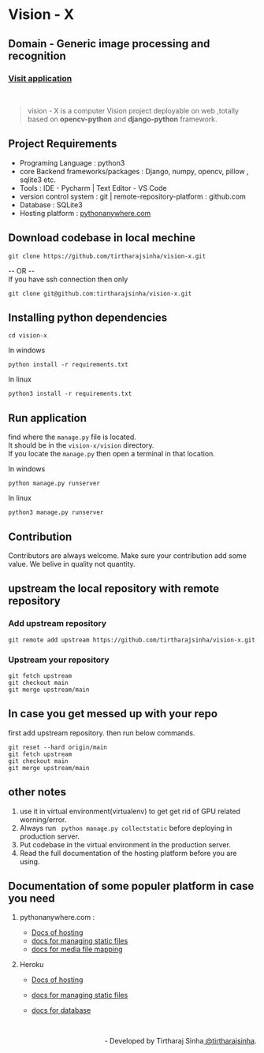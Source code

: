 # Vision - X

## Domain - Generic image processing and recognition

### [Visit application](https://tirtharajsinha.pythonanywhere.com/)

<br>

> vision - X is a computer Vision project deployable on web ,totally based on <b>opencv-python</b> and <b>django-python</b> framework.<br>

## Project Requirements

- Programing Language : python3
- core Backend frameworks/packages : Django, numpy, opencv, pillow , sqlite3 etc.
- Tools : IDE - Pycharm | Text Editor - VS Code
- version control system : git | remote-repository-platform : github.com
- Database : SQLite3
- Hosting platform : [pythonanywhere.com](https://pythonanywhere.com)

## Download codebase in local mechine

```
git clone https://github.com/tirtharajsinha/vision-x.git
```

-- OR --<br>
If you have ssh connection then only

```
git clone git@github.com:tirtharajsinha/vision-x.git
```

## Installing python dependencies

```
cd vision-x
```

In windows

```
python install -r requirements.txt
```

In linux

```
python3 install -r requirements.txt
```

## Run application

find where the `manage.py` file is located.<br>
It should be in the `vision-x/vision` directory.<br>
If you locate the `manage.py` then open a terminal in that location.

In windows

```
python manage.py runserver
```

In linux

```
python3 manage.py runserver
```

## Contribution

Contributors are always welcome. Make sure your contribution add some value.
We belive in quality not quantity.

## upstream the local repository with remote repository

### Add upstream repository

```
git remote add upstream https://github.com/tirtharajsinha/vision-x.git
```

### Upstream your repository

```
git fetch upstream
git checkout main
git merge upstream/main

```

## In case you get messed up with your repo

first add upstream repository. then run below commands.

```
git reset --hard origin/main
git fetch upstream
git checkout main
git merge upstream/main
```

## other notes

1. use it in virtual environment(virtualenv) to get get rid of GPU related worning/error.
2. Always run ` python manage.py collectstatic` before deploying in production server.
3. Put codebase in the virtual environment in the production server.
4. Read the full documentation of the hosting platform before you are using.

## Documentation of some populer platform in case you need

1. pythonanywhere.com :

   - [Docs of hosting](https://help.pythonanywhere.com/pages/DeployExistingDjangoProject/)
   - [docs for managing static files](https://help.pythonanywhere.com/pages/DjangoStaticFiles)
   - [docs for media file mapping](https://docs.djangoproject.com/en/dev/topics/files/)

2. Heroku

   - [Docs of hosting](https://www.analyticsvidhya.com/blog/2020/10/step-by-step-guide-for-deploying-a-django-application-using-heroku-for-free/)
   - [docs for managing static files](https://devcenter.heroku.com/articles/django-assets)

   - [docs for database](https://dev.to/giftedstan/heroku-how-to-deploy-a-django-app-with-postgres-in-5-minutes-5lk#:~:text=This%20post%20is%20step%20by,project%20folder%20in%20the%20terminal.)

<br>

<p style="float:right;">- Developed by Tirtharaj Sinha<a href="https://github.com/tirtharajsinha"> @tirtharajsinha</a>.<br></p>
